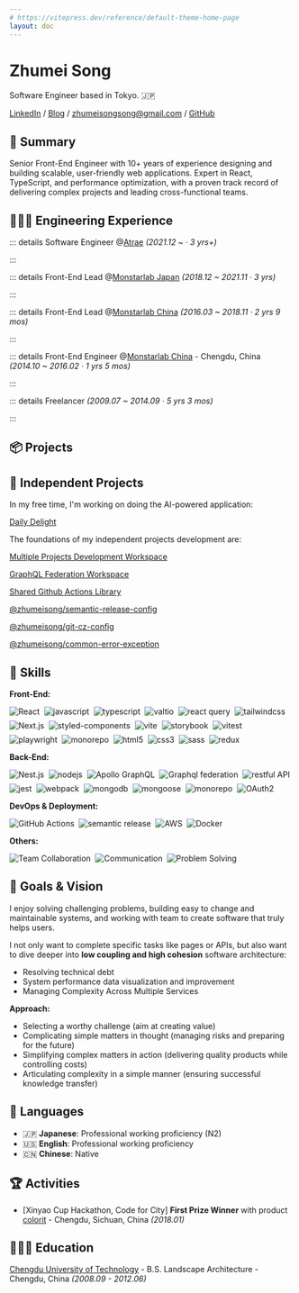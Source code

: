 ```yaml
---
# https://vitepress.dev/reference/default-theme-home-page
layout: doc
---
```


# Zhumei Song

Software Engineer based in Tokyo. 🇯🇵

[LinkedIn](https://www.linkedin.com/in/zhumei-song-a9041a1bb) / [Blog](https://zhumeisongsong.github.io/blog) / [zhumeisongsong@gmail.com](mailto:zhumeisongsong@gmail.com) / [GitHub](https://github.com/zhumeisongsong)


## 📌 Summary

Senior Front-End Engineer with 10+ years of experience designing and building scalable, user-friendly web applications. Expert in React, TypeScript, and performance optimization, with a proven track record of delivering complex projects and leading cross-functional teams.

## 👩🏼‍💻 Engineering Experience

::: details Software Engineer @[Atrae](https://atrae.co.jp/) _(2021.12 ~ · 3 yrs+)_

:::

::: details Front-End Lead @[Monstarlab Japan](https://monstar-lab.com/jp) _(2018.12 ~ 2021.11 · 3 yrs)_

:::

::: details Front-End Lead @[Monstarlab China](https://www.monstar-lab.com.cn/) _(2016.03 ~ 2018.11 · 2 yrs 9 mos)_

:::

::: details Front-End Engineer @[Monstarlab China](https://www.monstar-lab.com.cn/) - Chengdu, China _(2014.10 ~ 2016.02 · 1 yrs 5 mos)_

:::

::: details Freelancer _(2009.07 ~ 2014.09 · 5 yrs 3 mos)_

:::

## 📦 Projects



## 🌱 Independent Projects

In my free time, I'm working on doing the AI-powered application:

[Daily Delight](https://zhumeisongsong.github.io/daily-delight.html)

The foundations of my independent projects development are:

[Multiple Projects Development Workspace](https://github.com/zhumeisongsong/multiple-products-workspace)

[GraphQL Federation Workspace](https://github.com/zhumeisongsong/graphql-federation-workspace)

[Shared Github Actions Library](https://github.com/zhumeisongsong/shared-actions)

[@zhumeisong/semantic-release-config](https://www.npmjs.com/package/@zhumeisong/semantic-release-config)

[@zhumeisong/git-cz-config](https://www.npmjs.com/package/@zhumeisong/git-cz-config)

[@zhumeisong/common-error-exception](https://www.npmjs.com/package/@zhumeisong/common-error-exception)

## 🌈 Skills

**Front-End:**

<div style="display:flex; gap: 8px; flex-wrap: wrap;">
  <img alt="React" src="https://img.shields.io/badge/-React-45b8d8?style=for-the-badge&logo=react&logoColor=white" />
  <img alt="javascript" src="https://img.shields.io/badge/-javascript-fcc624?style=for-the-badge&logo=javascript&logoColor=white" />
  <img alt="typescript" src="https://img.shields.io/badge/-typescript-3178c6?style=for-the-badge&logo=typescript&logoColor=white" />
  <img alt="valtio" src="https://img.shields.io/badge/-valtio-764abc?style=for-the-badge&logo=valtio&logoColor=white" />
  <img alt="react query" src="https://img.shields.io/badge/-react%20query-e34c26?style=for-the-badge&logo=react%20query&logoColor=white" />
  <img alt="tailwindcss" src="https://img.shields.io/badge/-tailwindcss-3178c6?style=for-the-badge&logo=tailwindcss&logoColor=white" />
  <img alt="Next.js" src="https://img.shields.io/badge/-next.js-444?style=for-the-badge&logo=react&logoColor=white" />
  <img alt="styled-components" src="https://img.shields.io/badge/-styled%20components-db7093?style=for-the-badge&logo=styled%20components&logoColor=white" />
  <img alt="vite" src="https://img.shields.io/badge/-vite-a8b1ff?style=for-the-badge&logo=Vite&logoColor=white" />
  <img alt="storybook" src="https://img.shields.io/badge/-storybook-eb5685?style=for-the-badge&logo=storybook&logoColor=white" />
  <img alt="vitest" src="https://img.shields.io/badge/-vitest-acd268?style=for-the-badge&logo=vitest&logoColor=white" />
  <img alt="playwright" src="https://img.shields.io/badge/-playwright-47A248?style=for-the-badge&logo=playwright&logoColor=white" />
  <img alt="monorepo" src="https://img.shields.io/badge/-monorepo-3178c6?style=for-the-badge&logo=monorepo&logoColor=white" />
  <img alt="html5" src="https://img.shields.io/badge/-html5-e34c26?style=for-the-badge&logo=html5&logoColor=white" />
  <img alt="css3" src="https://img.shields.io/badge/-css3-264de4?style=for-the-badge&logo=css3&logoColor=white" />
  <img alt="sass" src="https://img.shields.io/badge/-sass-cc6699?style=for-the-badge&logo=sass&logoColor=white" />
  <img alt="redux" src="https://img.shields.io/badge/-redux-764abc?style=for-the-badge&logo=redux&logoColor=white" />
</div>

**Back-End:**

<div style=" display:flex; gap: 8px; flex-wrap: wrap;">
  <img alt="Nest.js" src="https://img.shields.io/badge/nestjs-E0234E?style=for-the-badge&logo=nestjs&logoColor=white" />
  <img alt="nodejs" src="https://img.shields.io/badge/-nodejs-339933?style=for-the-badge&logo=node.js&logoColor=white" />
  <img alt="Apollo GraphQL" src="https://img.shields.io/badge/-Apollo%20GraphQL-311C87?style=for-the-badge&logo=apollo-graphql&logoColor=white" />
  <img alt="Graphql federation" src="https://img.shields.io/badge/-Graphql%20federation-311C87?style=for-the-badge&logo=graphql%20federation&logoColor=white" />
  <img alt="restful API" src="https://img.shields.io/badge/-restful%20API-a8b1ff?style=for-the-badge&logo=restful%20API&logoColor=white" />
  <img alt="jest" src="https://img.shields.io/badge/-jest-15c213?style=for-the-badge&logo=jest&logoColor=white" />
  <img alt="webpack" src="https://img.shields.io/badge/-webpack-45b8d8?style=for-the-badge&logo=webpack&logoColor=white" />
  <img alt="mongodb" src="https://img.shields.io/badge/-mongodb-47A248?style=for-the-badge&logo=mongodb&logoColor=white" />
  <img alt="mongoose" src="https://img.shields.io/badge/-mongoose-47A248?style=for-the-badge&logo=mongoose&logoColor=white" />
  <img alt="monorepo" src="https://img.shields.io/badge/-monorepo-3178c6?style=for-the-badge&logo=monorepo&logoColor=white" />
  <img alt="OAuth2" src="https://img.shields.io/badge/-OAuth2-e34c26?style=for-the-badge&logo=OAuth&logoColor=white" />
</div>

**DevOps & Deployment:**

<div style=" display:flex; gap: 8px; flex-wrap: wrap;">
  <img alt="GitHub Actions" src="https://img.shields.io/badge/-GitHub%20Actions-2088ff?style=for-the-badge&logo=GitHub%20Actions&logoColor=white" />
  <img alt="semantic release" src="https://img.shields.io/badge/-semantic%20release-fcc624?style=for-the-badge&logo=semantic%20release&logoColor=white" />
  <img alt="AWS" src="https://img.shields.io/badge/-AWS-e34c26?style=for-the-badge&logo=Amazon%20AWS&logoColor=white" />
  <img alt="Docker" src="https://img.shields.io/badge/-Docker-46a2f1?style=for-the-badge&logo=docker&logoColor=white" />
</div>

**Others:**

<div style=" display:flex; gap: 8px; flex-wrap: wrap;">
  <img alt="Team Collaboration" src="https://img.shields.io/badge/-Team%20Collaboration-47A248?style=for-the-badge&logo=Team%20Collaboration&logoColor=white" />
  <img alt="Communication" src="https://img.shields.io/badge/-Communication-0077b5?style=for-the-badge&logo=Communication&logoColor=white" />
  <img alt="Problem Solving" src="https://img.shields.io/badge/-Problem%20Solving-fcc624?style=for-the-badge&logo=Problem%20Solving&logoColor=white" />
</div>

## 🎨 Goals & Vision

I enjoy solving challenging problems, building easy to change and maintainable systems, and working with team to create software that truly helps users.

I not only want to complete specific tasks like pages or APIs, but also want to dive deeper into **low coupling and high cohesion** software architecture:

- Resolving technical debt
- System performance data visualization and improvement
- Managing Complexity Across Multiple Services

**Approach:**

- Selecting a worthy challenge (aim at creating value)
- Complicating simple matters in thought (managing risks and preparing for the future)
- Simplifying complex matters in action (delivering quality products while controlling costs)
- Articulating complexity in a simple manner (ensuring successful knowledge transfer)

## 💬 Languages

- 🇯🇵 **Japanese**: Professional working proficiency (N2)
- 🇺🇸 **English**: Professional working proficiency
- 🇨🇳 **Chinese**: Native

## 🏆 Activities

- [Xinyao Cup Hackathon, Code for City] **First Prize Winner** with product [colorit](https://github.com/git-hacker/colorit) - Chengdu, Sichuan, China _(2018.01)_

## 👩🏼‍🎓 Education

[Chengdu University of Technology](https://www.cdut.edu.cn/) - B.S. Landscape Architecture - Chengdu, China _(2008.09 - 2012.06)_
